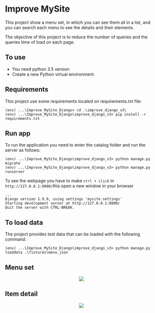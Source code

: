 # Improve MySite
This project show a menu set, in which you can see them all in a list,
and you can search each menu to see the details and their elements.

The objective of this project is to reduce the number of queries and the queries time of load on each page.

## To use
* You need python 3.5 version
* Create a new Python virtual environment.

## Requirements
This project use some requirements located on requirements.txt file:
```
(env) ...\Improve_MySite_Django> cd .\improve_django_v3\
(env) ...\Improve_MySite_Django\improve_django_v3> pip install -r requirements.txt
```

## Run app
To run the application you need to enter the catalog folder and run the server as follows:
```
(env) ...\Improve_MySite_Django\improve_django_v3> python manage.py migrate
(env) ...\Improve_MySite_Django\improve_django_v3> python manage.py runserver
```

To see the webpage you have to make `ctrl + click` in `http://127.0.0.1:8000/`this open a new window in your browser
```
...
Django version 1.9.9, using settings 'mysite.settings'
Starting development server at http://127.0.0.1:8000/
Quit the server with CTRL-BREAK.
```

## To load data
The project provides test data that can be loaded with the following command:
```
(env) ...\Improve_MySite_Django\improve_django_v3> python manage.py loaddata .\fixtures\menu.json
```

## Menu set

<p align="center">
  <img src="https://github.com/windyludev/Improve_MySite_Django/blob/master/images/Menu.jpg">
</p>

## Item detail

<p align="center">
  <img src="https://github.com/windyludev/Improve_MySite_Django/blob/master/images/Item_detail.jpg">
</p>
